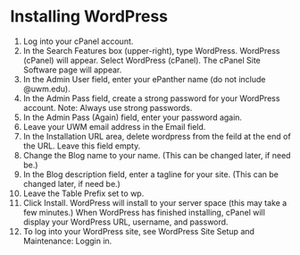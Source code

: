 # Installing WordPress

1. Log into your cPanel account.
2. In the Search Features box \(upper-right\), type WordPress. WordPress \(cPanel\) will appear. Select WordPress \(cPanel\). The cPanel Site Software page will appear.
3. In the Admin User field, enter your ePanther name (do not include @uwm.edu).
4. In the Admin Pass field, create a strong password for your WordPress account. Note: Always use strong passwords. 
5. In the Admin Pass (Again) field, enter your password again.
6. Leave your UWM email address in the Email field.
7. In the Installation URL area, delete wordpress from the feild at the end of the URL. Leave this field empty. 
8. Change the Blog name to your name. (This can be changed later, if need be.)
9. In the Blog description field, enter a tagline for your site. (This can be changed later, if need be.)
10. Leave the Table Prefix set to wp.
11. Click Install. WordPress will install to your server space (this may take a few minutes.) When WordPress has finished installing, cPanel will display your WordPress URL, username, and password.
12. To log into your WordPress site, see WordPress Site Setup and Maintenance: Loggin in.
 


